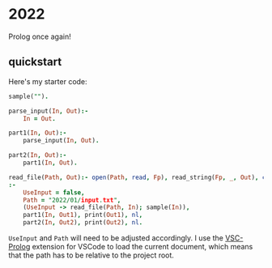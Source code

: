 # 2022

Prolog once again!

## quickstart

Here's my starter code:

```prolog
sample("").

parse_input(In, Out):-
    In = Out.

part1(In, Out):-
    parse_input(In, Out).

part2(In, Out):-
    part1(In, Out).

read_file(Path, Out):- open(Path, read, Fp), read_string(Fp, _, Out), close(Fp).
:-
    UseInput = false,
    Path = "2022/01/input.txt",
    (UseInput -> read_file(Path, In); sample(In)),
    part1(In, Out1), print(Out1), nl,
    part2(In, Out2), print(Out2), nl.
```

`UseInput` and `Path` will need to be adjusted accordingly. I use the
[VSC-Prolog](https://marketplace.visualstudio.com/items?itemName=arthurwang.vsc-prolog)
extension for VSCode to load the current document, which means that the path has
to be relative to the project root.
